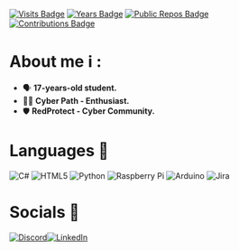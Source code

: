 
[![Visits Badge](https://badges.strrl.dev/visits/brunoooost/brunoooost)](https://badges.strrl.dev)
[![Years Badge](https://badges.strrl.dev/years/brunoooost)](https://badges.strrl.dev)
[![Public Repos Badge](https://badges.strrl.dev/repos/brunoooost)](https://badges.strrl.dev)
[![Contributions Badge](https://badges.strrl.dev/contributions/all/brunoooost)](https://badges.strrl.dev)


# About me ℹ️ :

- 🗣️ **17-years-old student.**
- 👨‍💻 **Cyber Path - Enthusiast.**
- 🛡️ **RedProtect - Cyber Community.**



# Languages 💾
![C#](https://img.shields.io/badge/c%23-%23239120.svg?style=for-the-badge&logo=c-sharp&logoColor=white) ![HTML5](https://img.shields.io/badge/html5-%23E34F26.svg?style=for-the-badge&logo=html5&logoColor=white) ![Python](https://img.shields.io/badge/python-3670A0?style=for-the-badge&logo=python&logoColor=ffdd54) ![Raspberry Pi](https://img.shields.io/badge/-RaspberryPi-C51A4A?style=for-the-badge&logo=Raspberry-Pi) ![Arduino](https://img.shields.io/badge/-Arduino-00979D?style=for-the-badge&logo=Arduino&logoColor=white) ![Jira](https://img.shields.io/badge/jira-%230A0FFF.svg?style=for-the-badge&logo=jira&logoColor=white)

# Socials 🔗
[![Discord](https://img.shields.io/badge/Discord-%237289DA.svg?logo=discord&logoColor=white)](htttps://discord.gg/https://discord.gg/HHQMFSA5V4)[![LinkedIn](https://img.shields.io/badge/LinkedIn-%230077B5.svg?logo=linkedin&logoColor=white)](https://linkedin.com/in/www.linkedin.com/in/bruno-salvatella-teichman) 

 
